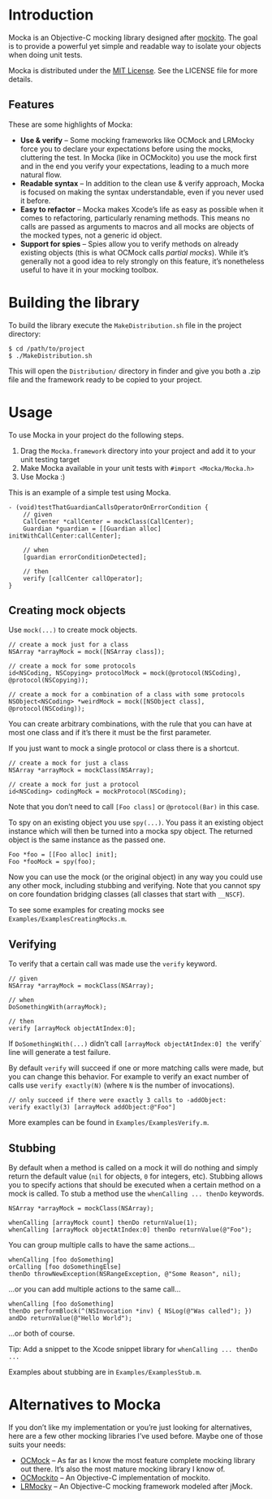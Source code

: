 # Introduction
Mocka is an Objective-C mocking library designed after [mockito](http://code.google.com/p/mockito/). The goal is to provide a powerful yet simple and readable way to isolate your objects when doing unit tests.

Mocka is distributed under the [MIT License](http://opensource.org/licenses/mit-license.php). See the LICENSE file for more details.

## Features
These are some highlights of Mocka:

* **Use & verify** – Some mocking frameworks like OCMock and LRMocky force you to declare your expectations before using the mocks, cluttering the test. In Mocka (like in OCMockito) you use the mock first and in the end you verify your expectations, leading to a much more natural flow.
* **Readable syntax** – In addition to the clean use & verify approach, Mocka is focused on making the syntax understandable, even if you never used it before.
* **Easy to refactor** – Mocka makes Xcode’s life as easy as possible when it comes to refactoring, particularly renaming methods. This means no calls are passed as arguments to macros and all mocks are objects of the mocked types, not a generic id object.
* **Support for spies** – Spies allow you to verify methods on already existing objects (this is what OCMock calls *partial mocks*). While it’s generally not a good idea to rely strongly on this feature, it’s nonetheless useful to have it in your mocking toolbox.

# Building the library
To build the library execute the `MakeDistribution.sh` file in the project directory:

	$ cd /path/to/project
	$ ./MakeDistribution.sh
This will open the `Distribution/` directory in finder and give you both a .zip file and the framework ready to be copied to your project.

# Usage
To use Mocka in your project do the following steps.

1. Drag the `Mocka.framework` directory into your project and add it to your unit testing target
2. Make Mocka available in your unit tests with `#import <Mocka/Mocka.h>`
3. Use Mocka :)

This is an example of a simple test using Mocka.

	- (void)testThatGuardianCallsOperatorOnErrorCondition {
		// given
		CallCenter *callCenter = mockClass(CallCenter);
		Guardian *guardian = [[Guardian alloc] initWithCallCenter:callCenter];
		
		// when
		[guardian errorConditionDetected];
		
		// then
		verify [callCenter callOperator];
	}

## Creating mock objects
Use `mock(...)` to create mock objects.

	// create a mock just for a class
	NSArray *arrayMock = mock([NSArray class]);
	
	// create a mock for some protocols
	id<NSCoding, NSCopying> protocolMock = mock(@protocol(NSCoding), @protocol(NSCopying));
	
	// create a mock for a combination of a class with some protocols
	NSObject<NSCoding> *weirdMock = mock([NSObject class], @protocol(NSCoding));

You can create arbitrary combinations, with the rule that you can have at most one class and if it’s there it must be the first parameter.

If you just want to mock a single protocol or class there is a shortcut.

	// create a mock for just a class
	NSArray *arrayMock = mockClass(NSArray);
	
	// create a mock for just a protocol
	id<NSCoding> codingMock = mockProtocol(NSCoding);

Note that you don’t need to call `[Foo class]` or `@protocol(Bar)` in this case.

To spy on an existing object you use `spy(...)`. You pass it an existing object instance which will then be turned into a mocka spy object. The returned object is the same instance as the passed one.

	Foo *foo = [[Foo alloc] init];
	Foo *fooMock = spy(foo);

Now you can use the mock (or the original object) in any way you could use any other mock, including stubbing and verifying. Note that you cannot spy on core foundation bridging classes (all classes that start with `__NSCF`).

To see some examples for creating mocks see `Examples/ExamplesCreatingMocks.m`.

## Verifying
To verify that a certain call was made use the `verify` keyword.

	// given
	NSArray *arrayMock = mockClass(NSArray);
	
	// when
	DoSomethingWith(arrayMock);
	
	// then
	verify [arrayMock objectAtIndex:0];

If `DoSomethingWith(...)` didn’t call `[arrayMock objectAtIndex:0] the `verify` line will generate a test failure.

By default `verify` will succeed if one or more matching calls were made, but you can change this behavior. For example to verify an exact number of calls use `verify exactly(N)` (where `N` is the number of invocations).

	// only succeed if there were exactly 3 calls to -addObject:
	verify exactly(3) [arrayMock addObject:@"Foo"]

More examples can be found in `Examples/ExamplesVerify.m`.

## Stubbing
By default when a method is called on a mock it will do nothing and simply return the default value (`nil` for objects, `0` for integers, etc). Stubbing allows you to specify actions that should be executed when a certain method on a mock is called. To stub a method use the `whenCalling ... thenDo` keywords.

	NSArray *arrayMock = mockClass(NSArray);
	
	whenCalling [arrayMock count] thenDo returnValue(1);
	whenCalling [arrayMock objectAtIndex:0] thenDo returnValue(@"Foo");

You can group multiple calls to have the same actions…

	whenCalling [foo doSomething]
	orCalling [foo doSomethingElse]
	thenDo throwNewException(NSRangeException, @"Some Reason", nil);

…or you can add multiple actions to the same call…

	whenCalling [foo doSomething]
	thenDo performBlock(^(NSInvocation *inv) { NSLog(@"Was called"); })
	andDo returnValue(@"Hello World");

…or both of course.

Tip: Add a snippet to the Xcode snippet library for `whenCalling ... thenDo ...`

Examples about stubbing are in `Examples/ExamplesStub.m`.

# Alternatives to Mocka
If you don’t like my implementation or you’re just looking for alternatives, here are a few other mocking libraries I’ve used before. Maybe one of those suits your needs:

* [OCMock](https://github.com/erikdoe/ocmock) – As far as I know the most feature complete mocking library out there. It’s also the most mature mocking library I know of.
* [OCMockito](https://github.com/jonreid/OCMockito/) – An Objective-C implementation of mockito. 
* [LRMocky](https://github.com/lukeredpath/LRMocky) – An Objective-C mocking framework modeled after jMock.